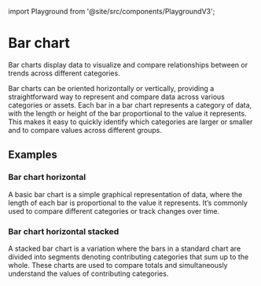 import Playground from '@site/src/components/PlaygroundV3';

# Bar chart
<!-- introduction start -->
Bar charts display data to visualize and compare relationships between or trends across different categories.
<!-- introduction end -->
Bar charts can be oriented horizontally or vertically, providing a straightforward way to represent and compare data across various categories or assets. Each bar in a bar chart represents a category of data, with the length or height of the bar proportional to the value it represents. This makes it easy to quickly identify which categories are larger or smaller and to compare values across different groups.
## Examples

### Bar chart horizontal
A basic bar chart is a simple graphical representation of data, where the length of each bar is proportional to the value it represents. It’s commonly used to compare different categories or track changes over time.
<Playground
height="40rem"
name="echarts-bar-simple"
noMargin
examplesByName>
</Playground>

### Bar chart horizontal stacked
A stacked bar chart is a variation where the bars in a standard chart are divided into segments denoting contributing categories that sum up to the whole. These charts are used to compare totals and simultaneously understand the values of contributing categories. 
<Playground
height="40rem"
name="echarts-bar-horizontal-stacked"
noMargin
examplesByName>
</Playground>



